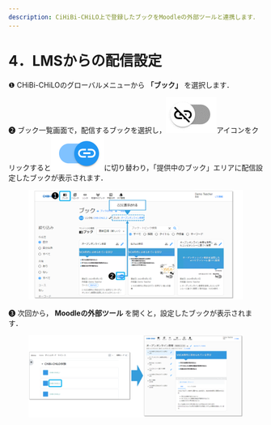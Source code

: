 ```yaml
---
description: CiHiBi-CHiLO上で登録したブックをMoodleの外部ツールと連携します．
---
```


# 4．LMSからの配信設定

❶ CHiBi-CHiLOのグローバルメニューから **「ブック」** を選択します．

❷ ブック一覧画面で，配信するブックを選択し，<img src="../.gitbook/assets/linkoff.png" alt="" data-size="line">アイコンをクリックすると<img src="../.gitbook/assets/linkon.png" alt="" data-size="line">に切り替わり，「提供中のブック」エリアに配信設定したブックが表示されます．

<figure><img src="../.gitbook/assets/image (10).png" alt=""><figcaption></figcaption></figure>

❸ 次回から， **Moodleの外部ツール** を開くと，設定したブックが表示されます．

<figure><img src="../.gitbook/assets/image (11).png" alt=""><figcaption></figcaption></figure>
